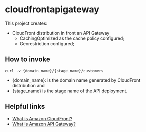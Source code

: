 # cloudfrontapigateway

This project creates:
- CloudFront distribution in front an API Gateway
    - CachingOptimized as the cache policy configured;
    - Georestriction configured;

## How to invoke

```
curl -v {domain_name}/{stage_name}/customers
```

- {domain_name}: is the domain name generated by CloudFront distribution and 
- {stage_name} is the stage name of the API deployment.

## Helpful links

- [What is Amazon CloudFront?][1]
- [What is Amazon API Gateway?][2]

[1]: https://docs.aws.amazon.com/AmazonCloudFront/latest/DeveloperGuide/Introduction.html
[2]: https://docs.aws.amazon.com/apigateway/latest/developerguide/welcome.html